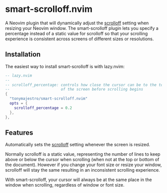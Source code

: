 # smart-scrolloff.nvim
A Neovim plugin that will dynamically adjust the [scrolloff](https://neovim.io/doc/user/options.html#'scrolloff') setting when resizing your Neovim window. The smart-scrolloff plugin lets you specify a percentage instead of a static value for scrolloff so that your scrolling experience is consistent across screens of different sizes or resolutions.

## Installation
The easiest way to install smart-scrolloff is with lazy.nvim:

```lua
-- lazy.nvim
--
-- scrolloff_percentage: controls how close the cursor can be to the top or bottom
--                       of the screen before scrolling begins
{
  "tonymajestro/smart-scrolloff.nvim"
  opts = {
    scrolloff_percentage = 0.2
  },
},
```
## Features
Automatically sets the [scrolloff](https://neovim.io/doc/user/options.html#'scrolloff') setting whenever the screen is resized.

Normally scrolloff is a static value, representing the number of lines to keep above or below the cursor when scrolling (when not at the top or bottom of the document). However if you change your font size or resize your window, scrolloff will stay the same resulting in an inconsistent scrolling experience.

With smart-scrolloff, your cursor will always be at the same place in the window when scrolling, regardless of window or font size.

